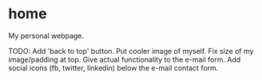 home
====

My personal webpage.

TODO:
Add 'back to top' button.
Put cooler image of myself.
Fix size of my image/padding at top.
Give actual functionality to the e-mail form.
Add social icons (fb, twitter, linkedin) below the e-mail contact form.
